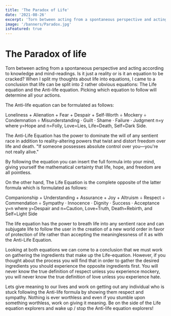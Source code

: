 ```yaml
---
title: 'The Paradox of Life'
date: '2021-08-26'
excerpt: 'Torn between acting from a spontaneous perspective and acting according to knowledge and mind-readings. Is it just a reality or is it an equation to be cracked? When I split my thoughts about life into equations..'
image: '/banners/Paradox.jpg'
isFeatured: true
---
```


# The Paradox of life

Torn between acting from a spontaneous perspective and acting according to knowledge and mind-readings. Is it just a reality or is it an equation to be cracked? When I split my thoughts about life into equations, I came to a conclusion that life can be split into 2 rather obvious equations: The Life equation and the Anti-life equation. Picking which equation to follow will determine all your actions.

The Anti-life equation can be formulated as follows:

Loneliness + Alienation + Fear + Despair + Self-Worth ÷ Mockery ÷ Condemnation ÷ Misunderstanding ⋅ Guilt ⋅ Shame ⋅ Failure ⋅ Judgment n=y where y=Hope and n=Folly, Love=Lies, Life=Death, Self=Dark Side.

The Anti-Life Equation has the power to dominate the will of any sentient race in addition to reality-altering powers that twist and distort freedom over life and death. "If someone possesses absolute control over you—you're not really alive."

By following the equation you can insert the full formula into your mind, giving yourself the mathematical certainty that life, hope, and freedom are all pointless.

On the other hand, The Life Equation is the complete opposite of the latter formula which is formulated as follows:

Companionship + Understanding + Assurance + Joy + Altruism ÷ Respect ÷ Commendation ÷ Sympathy ⋅ Innocence ⋅ Dignity ⋅ Success ⋅ Acceptance y=n where y=Despair and n=Caution, Love=Truth, Death=Rebirth, and Self=Light Side

The life equation has the power to breath life into any sentient race and can subjugate life to follow the user in the creation of a new world order in favor of protection of life rather than accepting the meaninglessness of it as with the Anti-Life Equation.

Looking at both equations we can come to a conclusion that we must work on gathering the ingredients that make up the Life-equation. However, if you thought about the process you will find that in order to gather the desired ingredients you should experience the opposite ingredients first. You will never know the true definition of respect unless you experience mockery, you will never know the true definition of love unless you experience hate.

Lets give meaning to our lives and work on getting out any individual who is stuck following the Anti-life formula by showing them respect and sympathy. Nothing is ever worthless and even if you stumble upon something worthless, work on giving it meaning. Be on the side of the Life equation explorers and wake up / stop the Anti-life equation explorers!
